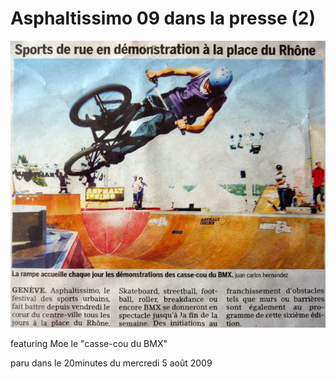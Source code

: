 # Asphaltissimo 09 dans la presse (2)

<!-- Manuel Hitz -->

![p1010956](./media/p1010956.jpg)

featuring Moe le "casse-cou du BMX"

paru dans le 20minutes du mercredi 5 août 2009
